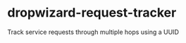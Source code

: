 dropwizard-request-tracker
==========================

Track service requests through multiple hops using a UUID
